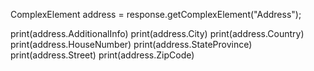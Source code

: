 ComplexElement address = response.getComplexElement("Address");

print(address.AdditionalInfo)
print(address.City)
print(address.Country)
print(address.HouseNumber)
print(address.StateProvince)
print(address.Street)
print(address.ZipCode)
